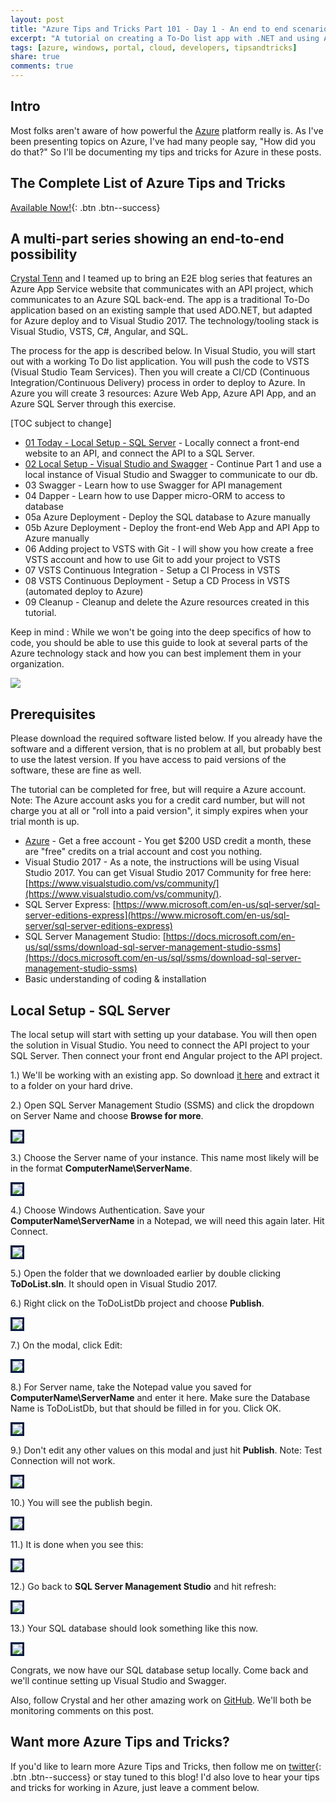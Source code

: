 ```yaml
---
layout: post
title: "Azure Tips and Tricks Part 101 - Day 1 - An end to end scenario with Azure App Server, API Apps, SQL, VSTS and CI/CD"
excerpt: "A tutorial on creating a To-Do list app with .NET and using Azure App Server, API Apps, SQL, VSTS and CI/CD"
tags: [azure, windows, portal, cloud, developers, tipsandtricks]
share: true
comments: true
---
```


## Intro

Most folks aren't aware of how powerful the [Azure](http://www.azure.com) platform really is. As I've been presenting topics on Azure, I've had many people say, "How did you do that?" So I'll be documenting my tips and tricks for Azure in these posts.

## The Complete List of Azure Tips and Tricks

[Available Now!](https://michaelcrump.net/azure-tips-and-tricks-complete-list/){: .btn .btn--success} 

## A multi-part series showing an end-to-end possibility

[Crystal Tenn](https://www.linkedin.com/in/crystal-tenn-6a0b9b67/) and I teamed up to bring an E2E blog series that features an Azure App Service website that communicates with an API project, which communicates to an Azure SQL back-end. The app is a traditional To-Do application based on an existing sample that used ADO.NET, but adapted for Azure deploy and to Visual Studio 2017. The  technology/tooling stack is Visual Studio, VSTS, C#, Angular, and SQL. 

The process for the app is described below. In Visual Studio, you will start out with a working To Do list application. You will push the code to VSTS (Visual Studio Team Services). Then you will create a CI/CD (Continuous Integration/Continuous Delivery) process in order to deploy to Azure. In Azure you will create 3 resources: Azure Web App, Azure API App, and an Azure SQL Server through this exercise. 

[TOC subject to change]

* [01 Today - Local Setup - SQL Server](http://www.michaelcrump.net/azure-tips-and-tricks101/) - Locally connect a front-end website to an API, and connect the API to a SQL Server. 
* [02 Local Setup - Visual Studio and Swagger](http://www.michaelcrump.net/azure-tips-and-tricks102/) - Continue Part 1 and use a local instance of Visual Studio and Swagger to communicate to our db.
* 03 Swagger - Learn how to use Swagger for API management
* 04 Dapper - Learn how to use Dapper micro-ORM to access to database
* 05a Azure Deployment - Deploy the SQL database to Azure manually
* 05b Azure Deployment - Deploy the front-end Web App and API App to Azure manually
* 06 Adding project to VSTS with Git - I will show you how create a free VSTS account and how to use Git to add your project to VSTS
* 07 VSTS Continuous Integration - Setup a CI Process in VSTS
* 08 VSTS Continuous Deployment - Setup a CD Process in VSTS (automated deploy to Azure)
* 09 Cleanup - Cleanup and delete the Azure resources created in this tutorial.

Keep in mind : While we won't be going into the deep specifics of how to code, you should be able to use this guide to look at several parts of the Azure technology stack and how you can best implement them in your organization. 

<img src="/files/todolist-diagram.png">

## Prerequisites

Please download the required software listed below. If you already have the software and a different version, that is no problem at all, but probably best to use the latest version. If you have access to paid versions of the software, these are fine as well.

The tutorial can be completed for free, but will require a Azure account. Note: The Azure account asks you for a credit card number, but will not charge you at all or "roll into a paid version", it simply expires when your trial month is up.

* [Azure](https://www.azure.com) - Get a free account - You get $200 USD credit a month, these are "free" credits on a trial account and cost you nothing. 
* Visual Studio 2017 - As a note, the instructions will be using Visual Studio 2017. You can get Visual Studio 2017 Community for free here: [https://www.visualstudio.com/vs/community/](https://www.visualstudio.com/vs/community/).
* SQL Server Express: [https://www.microsoft.com/en-us/sql-server/sql-server-editions-express](https://www.microsoft.com/en-us/sql-server/sql-server-editions-express)
* SQL Server Management Studio: [https://docs.microsoft.com/en-us/sql/ssms/download-sql-server-management-studio-ssms](https://docs.microsoft.com/en-us/sql/ssms/download-sql-server-management-studio-ssms)
* Basic understanding of coding & installation 

## Local Setup - SQL Server

The local setup will start with setting up your database.  You will then open the solution in Visual Studio.  You need to connect the API project to your SQL Server.  Then connect your front end Angular project to the API project. 

1.) We'll be working with an existing app. So download [it here](https://github.com/catenn/ToDoList/archive/master.zip) and extract it to a folder on your hard drive.

2.) Open SQL Server Management Studio (SSMS) and click the dropdown on Server Name and choose **Browse for more**.

<img style="border:3px solid #021a40" src="/files/e2e-browseformore.jpg">

3.) Choose the Server name of your instance. This name most likely will be in the format **ComputerName\ServerName**.

<img style="border:3px solid #021a40" src="/files/e2e-servers.jpg">

4.) Choose Windows Authentication. Save your **ComputerName\ServerName** in a Notepad, we will need this again later. Hit Connect. 

<img style="border:3px solid #021a40" src="/files/e2e-sqllogin.jpg">

5.) Open the folder that we downloaded earlier by double clicking **ToDoList.sln**. It should open in Visual Studio 2017. 

6.) Right click on the ToDoListDb project and choose **Publish**. 

<img style="border:3px solid #021a40" src="/files/e2e-slnexplorerpublish.jpg">

7.) On the modal, click Edit:

<img style="border:3px solid #021a40" src="/files/e2e-editdbconnection.jpg">

8.) For Server name, take the Notepad value you saved for **ComputerName\ServerName** and enter it here.  Make sure the Database Name is ToDoListDb, but that should be filled in for you. Click OK. 

<img style="border:3px solid #021a40" src="/files/e2e-connection.jpg">

9.) Don't edit any other values on this modal and just hit **Publish**. Note: Test Connection will not work.

<img style="border:3px solid #021a40" src="/files/e2e-publishdb.jpg">

10.) You will see the publish begin.

<img style="border:3px solid #021a40" src="/files/e2e-publish1.jpg">

11.) It is done when you see this:

<img style="border:3px solid #021a40" src="/files/e2e-publish2.jpg">

12.) Go back to **SQL Server Management Studio** and hit refresh:

<img style="border:3px solid #021a40" src="/files/e2e-refresh.jpg">

13.) Your SQL database should look something like this now. 

<img style="border:3px solid #021a40" src="/files/e2e-sqlverify.jpg">

Congrats, we now have our SQL database setup locally. Come back and we'll continue setting up Visual Studio and Swagger. 

Also, follow Crystal and her other amazing work on [GitHub](https://github.com/catenn). We'll both be monitoring comments on this post. 

## Want more Azure Tips and Tricks?

If you'd like to learn more Azure Tips and Tricks, then follow me on [twitter](http://twitter.com/mbcrump){: .btn .btn--success} or stay tuned to this blog! I'd also love to hear your tips and tricks for working in Azure, just leave a comment below. 